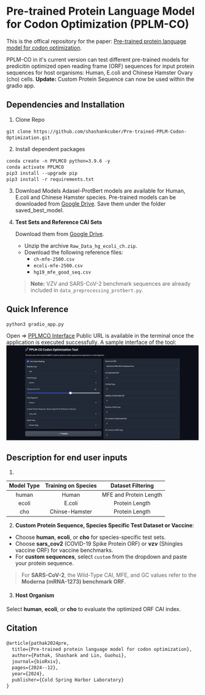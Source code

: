 
# Pre-trained Protein Language Model for Codon Optimization (PPLM-CO)

This is the offical repository for the paper: [Pre-trained protein language model for codon optimization](https://www.biorxiv.org/content/10.1101/2024.12.12.628267v1). 

PPLM-CO in it's current version can test different pre-trained models for predicitin optimized open reading frame (ORF) sequences for input protein sequences for host organisms: Human, E.coli and Chinese Hamster Ovary (cho) cells.
**Update:** Custom Protein Sequence can now be used within the gradio app.

## Dependencies and Installation
1. Clone Repo
```
git clone https://github.com/shashankcuber/Pre-trained-PPLM-Codon-Optimization.git
```
2. Install dependent packages
```
conda create -n PPLMCO python=3.9.6 -y
conda activate PPLMCO
pip3 install --upgrade pip
pip3 install -r requirements.txt
```
3. Download Models 
Adasel-ProtBert models are available for Human, E.coli and Chinese Hamster species.
Pre-trained models can be downloaded from [Google Drive](https://drive.google.com/drive/folders/1_KEn-HY4KHhrBTsHuqBV30KEXMON7TLP?usp=sharing).
Save them under the folder saved_best_model.

4. **Test Sets and Reference CAI Sets**

   Download them from [Google Drive](https://drive.google.com/drive/folders/1_KEn-HY4KHhrBTsHuqBV30KEXMON7TLP?usp=sharing).

   - Unzip the archive `Raw_Data_hg_ecoli_ch.zip`.
   - Download the following reference files:
     - `ch-mfe-2500.csv`
     - `ecoli-mfe-2500.csv`
     - `hg19_mfe_good_seq.csv`

   > **Note:** VZV and SARS-CoV-2 benchmark sequences are already included in `data_preprocessing_protbert.py`.

## Quick Inference 
```
python3 gradio_app.py
```
Open => [PPLMCO Interface](http://0.0.0.0:7860)
Public URL is available in the terminal once the application is executed successfully.
A sample interface of the tool:
![](./assets/Inteface-PPLM-CO-Tool.png)

## Description for end user inputs
1.

|  Model Type  | Training on Species |    Dataset Filtering   |
|:------------:|:-------------------:|:----------------------:|
|     human    |        Human        | MFE and Protein Length |
|     ecoli    |        E.coli       |     Protein Length     |
|      cho     |    Chinse-Hamster   |     Protein Length     |


2. **Custom Protein Sequence, Species Specific Test Dataset or Vaccine**:
- Choose **human**, **ecoli**, or **cho** for species-specific test sets.  
- Choose **sars_cov2** (COVID-19 Spike Protein ORF) or **vzv** (Shingles vaccine ORF) for vaccine benchmarks.  
- For **custom sequences**, select `custom` from the dropdown and paste your protein sequence.  

> For **SARS-CoV-2**, the Wild-Type CAI, MFE, and GC values refer to the **Moderna (mRNA-1273) benchmark ORF**.

3. #### Host Organism
Select **human**, **ecoli**, or **cho** to evaluate the optimized ORF CAI index.

## Citation
```
@article{pathak2024pre,
  title={Pre-trained protein language model for codon optimization},
  author={Pathak, Shashank and Lin, Guohui},
  journal={bioRxiv},
  pages={2024--12},
  year={2024},
  publisher={Cold Spring Harbor Laboratory}
}
```